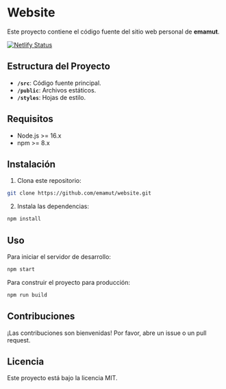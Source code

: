 # Website

Este proyecto contiene el código fuente del sitio web personal de **emamut**.

[![Netlify Status](https://api.netlify.com/api/v1/badges/dbc8a8b0-6a5b-4772-9fe1-61c3b503e65e/deploy-status)](https://app.netlify.com/sites/emamut/deploys)

## Estructura del Proyecto

- **`/src`**: Código fuente principal.
- **`/public`**: Archivos estáticos.
- **`/styles`**: Hojas de estilo.

## Requisitos

- Node.js >= 16.x
- npm >= 8.x

## Instalación

1. Clona este repositorio:
  ```bash
  git clone https://github.com/emamut/website.git
  ```
2. Instala las dependencias:
  ```bash
  npm install
  ```

## Uso

Para iniciar el servidor de desarrollo:
```bash
npm start
```

Para construir el proyecto para producción:
```bash
npm run build
```

## Contribuciones

¡Las contribuciones son bienvenidas! Por favor, abre un issue o un pull request.

## Licencia

Este proyecto está bajo la licencia MIT.